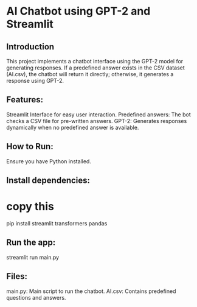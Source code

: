 # AI Chatbot using GPT-2 and Streamlit

## Introduction
This project implements a chatbot interface using the GPT-2 model for generating responses. If a predefined answer exists in the CSV dataset (AI.csv), the chatbot will return it directly; otherwise, it generates a response using GPT-2.

## Features:
Streamlit Interface for easy user interaction.
Predefined answers: The bot checks a CSV file for pre-written answers.
GPT-2: Generates responses dynamically when no predefined answer is available.
## How to Run:
Ensure you have Python installed.
## Install dependencies:
# copy this 
pip install streamlit transformers pandas

## Run the app:

streamlit run main.py

## Files:
main.py: Main script to run the chatbot.
AI.csv: Contains predefined questions and answers.
